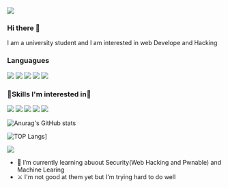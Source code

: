 <img src="https://capsule-render.vercel.app/api?type=Cylinder&color=auto&height=200&section=header&text=Welcome&fontSize=70" />

### Hi there 👋 
I am a university student and I am interested in web Develope and Hacking


### Languagues
<img src="https://img.shields.io/badge/Python-3776AB?style=flat-square&logo=Python&logoColor=green"/> <img src="https://img.shields.io/badge/JavaScript-F7DF1E?style=flat-square&logo=Python&logoColor=yellow"/>
<img src="https://img.shields.io/badge/C-A8B9CC?style=flat-square&logo=C&logoColor=red"/> <img src="https://img.shields.io/badge/Html5-E34F26?style=flat-square&logo=Html5&logoColor=white"/> <img src="https://img.shields.io/badge/CSS3-1572B6?style=flat-square&logo=CSS3&logoColor=white"/>
### 🔬Skills I'm interested in🔬
<img src="https://img.shields.io/badge/React-61DAFB?style=flat-square&logo=React&logoColor=white"/> <img src="https://img.shields.io/badge/Node.js-339933?style=flat-square&logo=Node.js&logoColor=green"/> <img src="https://img.shields.io/badge/TensorFlow-FF6F00?style=flat-square&logo=TensorFlow&logoColor=orange"/> <img src="https://img.shields.io/badge/Amazone AWS-232F3E?style=flat-square&logo=Amazone AWS&logoColor=orange"/> 
<img src="https://img.shields.io/badge/Kubernetes-326CE5?style=flat-square&logo=Kubernetes&logoColor=white"/> 



![Anurag's GitHub stats](https://github-readme-stats.vercel.app/api?username=polring&show_icons=false&theme=dracula)

![TOP Langs](https://github-readme-status.vercel.app/api/top-langs/?username=polring&show_icons=false&theme=dracula&layout=compact&langs-counts=10)]

<a href="https://hits.seeyoufarm.com"><img src="https://hits.seeyoufarm.com/api/count/incr/badge.svg?url=https://github.com/polringFhit-counter"/></a>
- 🌱 I’m currently learning abuout Security(Web Hacking and Pwnable) and Machine Learing
-  ⚔️ I'm not good at them yet but I'm trying hard to do well




